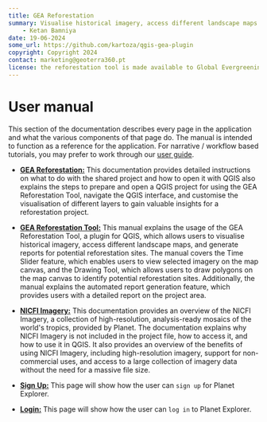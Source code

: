 ```yaml
---
title: GEA Reforestation
summary: Visualise historical imagery, access different landscape maps and generate reports for potential afforestation sites.
    - Ketan Bamniya
date: 19-06-2024
some_url: https://github.com/kartoza/qgis-gea-plugin
copyright: Copyright 2024
contact: marketing@geoterra360.pt
license: the reforestation tool is made available to Global Evergreening Global Alliance (GEA) under a non-exclusive, sub-licensable, perpetual, irrevocable, royalty-free licence. This which allows GEA to use and replicate the QGIS plugin and tool for the appointed project areas in Kenya, Uganda, and Malawi; and any other carbon offset future project areas managed, operated, and undertaken by GEA. The reforestation tool concept, functionality, and operations, as well as the physical QGIS plugin are covered, considered, and always remain the Intellectual Property of GT360.
---
```


# User manual

This section of the documentation describes every page in the application and
what the various components of that page do. The manual is intended to function
as a reference for the application. For narrative / workflow based tutorials,
you may prefer to work through our [user guide](../guide/index.md).

* **[GEA Reforestation:](gea-reforestation.md)** This documentation provides detailed instructions on what to do with the shared project and how to open it with QGIS also explains the steps to prepare and open a QGIS project for using the GEA Reforestation Tool, navigate the QGIS interface, and customise the visualisation of different layers to gain valuable insights for a reforestation project.

* **[GEA Reforestation Tool:](gea-reforestation-tool.md)** This manual explains the usage of the GEA Reforestation Tool, a plugin for QGIS, which allows users to visualise historical imagery, access different landscape maps, and generate reports for potential reforestation sites. The manual covers the Time Slider feature, which enables users to view selected imagery on the map canvas, and the Drawing Tool, which allows users to draw polygons on the map canvas to identify potential reforestation sites. Additionally, the manual explains the automated report generation feature, which provides users with a detailed report on the project area.

* **[NICFI Imagery:](nicfi-imagery.md)** This documentation provides an overview of the NICFI Imagery, a collection of high-resolution, analysis-ready mosaics of the world's tropics, provided by Planet. The documentation explains why NICFI Imagery is not included in the project file, how to access it, and how to use it in QGIS. It also provides an overview of the benefits of using NICFI Imagery, including high-resolution imagery, support for non-commercial uses, and access to a large collection of imagery data without the need for a massive file size.

* **[Sign Up:](sign-up.md)** This page will show how the user can `sign up` for Planet Explorer.

* **[Login:](login.md)** This page will show how the user can `log in` to Planet Explorer.
